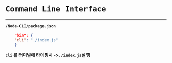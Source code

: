 # `Command Line Interface` #
---

**`/Node-CLI/package.json`**

``` json
    "bin": {
    "cli": "./index.js"
    }
```
**`cli` 를 터미널에 타이핑시 ->`./index.js`실행**